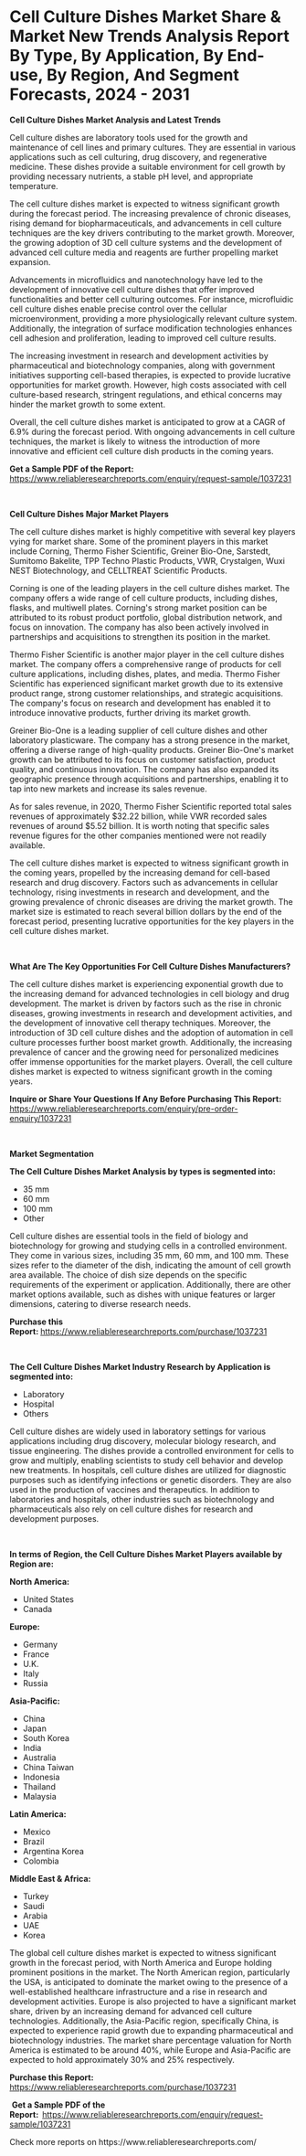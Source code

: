 <p><h1>Cell Culture Dishes Market Share & Market New Trends Analysis Report By Type, By Application, By End-use, By Region, And Segment Forecasts, 2024 - 2031</h1></p><p><strong>Cell Culture Dishes Market Analysis and Latest Trends</strong></p>
<p><p>Cell culture dishes are laboratory tools used for the growth and maintenance of cell lines and primary cultures. They are essential in various applications such as cell culturing, drug discovery, and regenerative medicine. These dishes provide a suitable environment for cell growth by providing necessary nutrients, a stable pH level, and appropriate temperature.</p><p>The cell culture dishes market is expected to witness significant growth during the forecast period. The increasing prevalence of chronic diseases, rising demand for biopharmaceuticals, and advancements in cell culture techniques are the key drivers contributing to the market growth. Moreover, the growing adoption of 3D cell culture systems and the development of advanced cell culture media and reagents are further propelling market expansion.</p><p>Advancements in microfluidics and nanotechnology have led to the development of innovative cell culture dishes that offer improved functionalities and better cell culturing outcomes. For instance, microfluidic cell culture dishes enable precise control over the cellular microenvironment, providing a more physiologically relevant culture system. Additionally, the integration of surface modification technologies enhances cell adhesion and proliferation, leading to improved cell culture results.</p><p>The increasing investment in research and development activities by pharmaceutical and biotechnology companies, along with government initiatives supporting cell-based therapies, is expected to provide lucrative opportunities for market growth. However, high costs associated with cell culture-based research, stringent regulations, and ethical concerns may hinder the market growth to some extent.</p><p>Overall, the cell culture dishes market is anticipated to grow at a CAGR of 6.9% during the forecast period. With ongoing advancements in cell culture techniques, the market is likely to witness the introduction of more innovative and efficient cell culture dish products in the coming years.</p></p>
<p><strong>Get a Sample PDF of the Report:&nbsp;</strong> <a href="https://www.reliableresearchreports.com/enquiry/request-sample/1037231">https://www.reliableresearchreports.com/enquiry/request-sample/1037231</a></p>
<p>&nbsp;</p>
<p><strong>Cell Culture Dishes Major Market Players</strong></p>
<p><p>The cell culture dishes market is highly competitive with several key players vying for market share. Some of the prominent players in this market include Corning, Thermo Fisher Scientific, Greiner Bio-One, Sarstedt, Sumitomo Bakelite, TPP Techno Plastic Products, VWR, Crystalgen, Wuxi NEST Biotechnology, and CELLTREAT Scientific Products.</p><p>Corning is one of the leading players in the cell culture dishes market. The company offers a wide range of cell culture products, including dishes, flasks, and multiwell plates. Corning's strong market position can be attributed to its robust product portfolio, global distribution network, and focus on innovation. The company has also been actively involved in partnerships and acquisitions to strengthen its position in the market.</p><p>Thermo Fisher Scientific is another major player in the cell culture dishes market. The company offers a comprehensive range of products for cell culture applications, including dishes, plates, and media. Thermo Fisher Scientific has experienced significant market growth due to its extensive product range, strong customer relationships, and strategic acquisitions. The company's focus on research and development has enabled it to introduce innovative products, further driving its market growth.</p><p>Greiner Bio-One is a leading supplier of cell culture dishes and other laboratory plasticware. The company has a strong presence in the market, offering a diverse range of high-quality products. Greiner Bio-One's market growth can be attributed to its focus on customer satisfaction, product quality, and continuous innovation. The company has also expanded its geographic presence through acquisitions and partnerships, enabling it to tap into new markets and increase its sales revenue.</p><p>As for sales revenue, in 2020, Thermo Fisher Scientific reported total sales revenues of approximately $32.22 billion, while VWR recorded sales revenues of around $5.52 billion. It is worth noting that specific sales revenue figures for the other companies mentioned were not readily available.</p><p>The cell culture dishes market is expected to witness significant growth in the coming years, propelled by the increasing demand for cell-based research and drug discovery. Factors such as advancements in cellular technology, rising investments in research and development, and the growing prevalence of chronic diseases are driving the market growth. The market size is estimated to reach several billion dollars by the end of the forecast period, presenting lucrative opportunities for the key players in the cell culture dishes market.</p></p>
<p>&nbsp;</p>
<p><strong>What Are The Key Opportunities For Cell Culture Dishes Manufacturers?</strong></p>
<p><p>The cell culture dishes market is experiencing exponential growth due to the increasing demand for advanced technologies in cell biology and drug development. The market is driven by factors such as the rise in chronic diseases, growing investments in research and development activities, and the development of innovative cell therapy techniques. Moreover, the introduction of 3D cell culture dishes and the adoption of automation in cell culture processes further boost market growth. Additionally, the increasing prevalence of cancer and the growing need for personalized medicines offer immense opportunities for the market players. Overall, the cell culture dishes market is expected to witness significant growth in the coming years.</p></p>
<p><strong>Inquire or Share Your Questions If Any Before Purchasing This Report:</strong> <a href="https://www.reliableresearchreports.com/enquiry/pre-order-enquiry/1037231">https://www.reliableresearchreports.com/enquiry/pre-order-enquiry/1037231</a></p>
<p>&nbsp;</p>
<p><strong>Market Segmentation</strong></p>
<p><strong>The Cell Culture Dishes Market Analysis by types is segmented into:</strong></p>
<p><ul><li>35 mm</li><li>60 mm</li><li>100 mm</li><li>Other</li></ul></p>
<p><p>Cell culture dishes are essential tools in the field of biology and biotechnology for growing and studying cells in a controlled environment. They come in various sizes, including 35 mm, 60 mm, and 100 mm. These sizes refer to the diameter of the dish, indicating the amount of cell growth area available. The choice of dish size depends on the specific requirements of the experiment or application. Additionally, there are other market options available, such as dishes with unique features or larger dimensions, catering to diverse research needs.</p></p>
<p><strong>Purchase this Report:&nbsp;</strong><a href="https://www.reliableresearchreports.com/purchase/1037231">https://www.reliableresearchreports.com/purchase/1037231</a></p>
<p>&nbsp;</p>
<p><strong>The Cell Culture Dishes Market Industry Research by Application is segmented into:</strong></p>
<p><ul><li>Laboratory</li><li>Hospital</li><li>Others</li></ul></p>
<p><p>Cell culture dishes are widely used in laboratory settings for various applications including drug discovery, molecular biology research, and tissue engineering. The dishes provide a controlled environment for cells to grow and multiply, enabling scientists to study cell behavior and develop new treatments. In hospitals, cell culture dishes are utilized for diagnostic purposes such as identifying infections or genetic disorders. They are also used in the production of vaccines and therapeutics. In addition to laboratories and hospitals, other industries such as biotechnology and pharmaceuticals also rely on cell culture dishes for research and development purposes.</p></p>
<p>&nbsp;</p>
<p><strong>In terms of Region, the Cell Culture Dishes Market Players available by Region are:</strong></p>
<p>
    <p> <strong> North America: </strong>
        <ul>
            <li>United States</li>
            <li>Canada</li>
        </ul>
        </p> 
    <p> <strong> Europe: </strong>
        <ul>
            <li>Germany</li>
            <li>France</li>
            <li>U.K.</li>
            <li>Italy</li>
            <li>Russia</li>
        </ul>
        </p> 
    <p> <strong> Asia-Pacific: </strong>
        <ul>
            <li>China</li>
            <li>Japan</li>
            <li>South Korea</li>
            <li>India</li>
            <li>Australia</li>
            <li>China Taiwan</li>
            <li>Indonesia</li>
            <li>Thailand</li>
            <li>Malaysia</li>
        </ul>
        </p> 
    <p> <strong> Latin America: </strong>
        <ul>
            <li>Mexico</li>
            <li>Brazil</li>
            <li>Argentina Korea</li>
            <li>Colombia</li>
        </ul>
        </p> 
    <p> <strong> Middle East & Africa: </strong>
        <ul>
            <li>Turkey</li>
            <li>Saudi</li>
            <li>Arabia</li>
            <li>UAE</li>
            <li>Korea</li>
        </ul>
    </p>
    </p>
<p><p>The global cell culture dishes market is expected to witness significant growth in the forecast period, with North America and Europe holding prominent positions in the market. The North American region, particularly the USA, is anticipated to dominate the market owing to the presence of a well-established healthcare infrastructure and a rise in research and development activities. Europe is also projected to have a significant market share, driven by an increasing demand for advanced cell culture technologies. Additionally, the Asia-Pacific region, specifically China, is expected to experience rapid growth due to expanding pharmaceutical and biotechnology industries. The market share percentage valuation for North America is estimated to be around 40%, while Europe and Asia-Pacific are expected to hold approximately 30% and 25% respectively.</p></p>
<p><strong>Purchase this Report: </strong><a href="https://www.reliableresearchreports.com/purchase/1037231">https://www.reliableresearchreports.com/purchase/1037231</a></p>
<p>&nbsp;<strong>Get a Sample PDF of the Report:&nbsp;&nbsp;</strong><a href="https://www.reliableresearchreports.com/enquiry/request-sample/1037231">https://www.reliableresearchreports.com/enquiry/request-sample/1037231</a></p>
<p><strong></strong></p>
<p>Check more reports on https://www.reliableresearchreports.com/</p>
